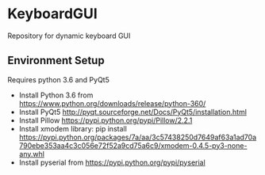 # KeyboardGUI
Repository for dynamic keyboard GUI

## Environment Setup

Requires python 3.6 and PyQt5

* Install Python 3.6 from https://www.python.org/downloads/release/python-360/
* Install PyQt5 http://pyqt.sourceforge.net/Docs/PyQt5/installation.html
* Install Pillow https://pypi.python.org/pypi/Pillow/2.2.1
* Install xmodem library: pip install https://pypi.python.org/packages/7a/aa/3c57438250d7649af63a1ad70a790ebe353aa4c3c056e72f52a9cd75a6c9/xmodem-0.4.5-py3-none-any.whl
* Install pyserial from https://pypi.python.org/pypi/pyserial
